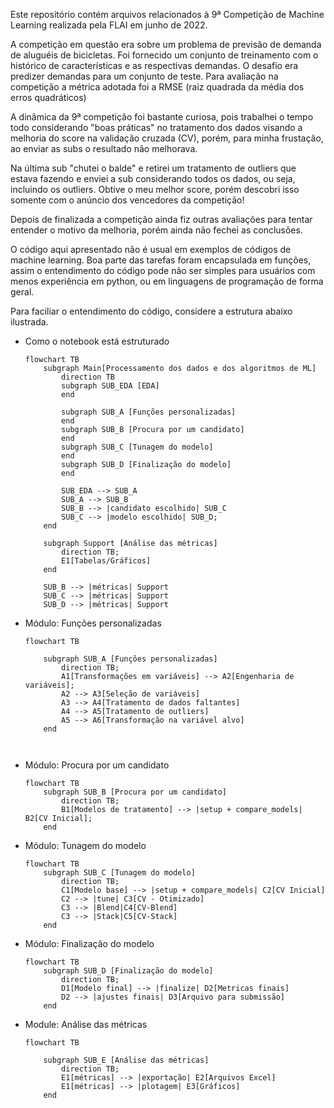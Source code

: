 Este repositório contém arquivos relacionados à 9ª Competição de Machine Learning realizada pela FLAI em junho de 2022.

A competição em questão era sobre um problema de previsão de demanda de aluguéis de bicicletas. Foi fornecido um conjunto de treinamento com o histórico de características e as respectivas demandas. O desafio era predizer demandas para um conjunto de teste. Para avaliação na competição a métrica adotada foi a RMSE (raiz quadrada da média dos erros quadráticos)


A dinâmica da 9ª competição foi bastante curiosa, pois trabalhei o tempo todo considerando "boas práticas" no tratamento dos dados visando a melhoria do score na validação cruzada (CV), porém, para minha frustação, ao enviar as subs o resultado não melhorava.

Na última sub "chutei o balde" e retirei um tratamento de outliers que estava fazendo e enviei a sub considerando todos os dados, ou seja, incluindo os outliers. Obtive o meu melhor score, porém descobri isso somente com o anúncio dos vencedores da competição!

Depois de finalizada a competição ainda fiz outras avaliações para tentar entender o motivo da melhoria, porém ainda não fechei as conclusões.

O código aqui apresentado não é usual em exemplos de códigos de machine learning. Boa parte das tarefas foram encapsulada em funções, assim o entendimento do código pode não ser simples para usuários com menos experiência em python, ou em linguagens de programação de forma geral.

Para faciliar o entendimento do código, considere a estrutura abaixo ilustrada.

- Como o notebook está estruturado
	```mermaid 
    flowchart TB
        subgraph Main[Processamento dos dados e dos algoritmos de ML]
            direction TB
			subgraph SUB_EDA [EDA]
			end            

			subgraph SUB_A [Funções personalizadas]
			end            
			subgraph SUB_B [Procura por um candidato]
			end
			subgraph SUB_C [Tunagem do modelo]
			end
            subgraph SUB_D [Finalização do modelo]
            end

            SUB_EDA --> SUB_A
			SUB_A --> SUB_B
            SUB_B --> |candidato escolhido| SUB_C
            SUB_C --> |modelo escolhido| SUB_D;
        end

        subgraph Support [Análise das métricas]
            direction TB;          
            E1[Tabelas/Gráficos]
        end

		SUB_B --> |métricas| Support
		SUB_C --> |métricas| Support
		SUB_D --> |métricas| Support
	```


- Módulo: Funções personalizadas
	```mermaid 
    flowchart TB

		subgraph SUB_A [Funções personalizadas]
			direction TB;
			A1[Transformações em variáveis] --> A2[Engenharia de variáveis];
			A2 --> A3[Seleção de variáveis]			
			A3 --> A4[Tratamento de dados faltantes]
			A4 --> A5[Tratamento de outliers]			
			A5 --> A6[Transformação na variável alvo]
		end            
			
			
- Módulo: Procura por um candidato
	```mermaid 
    flowchart TB
		subgraph SUB_B [Procura por um candidato]
			direction TB;
			B1[Modelos de tratamento] --> |setup + compare_models| B2[CV Inicial];
		end

- Módulo: Tunagem do modelo
	```mermaid 
    flowchart TB
		subgraph SUB_C [Tunagem do modelo]
			direction TB;          
			C1[Modelo base] --> |setup + compare_models| C2[CV Inicial]
			C2 --> |tune| C3[CV - Otimizado]
			C3 --> |Blend|C4[CV-Blend]
			C3 --> |Stack|C5[CV-Stack]
		end

- Módulo: Finalização do modelo
	```mermaid 
    flowchart TB
		subgraph SUB_D [Finalização do modelo]
			direction TB;          
			D1[Modelo final] --> |finalize| D2[Metricas finais]
			D2 --> |ajustes finais| D3[Arquivo para submissão]
		end

- Module: Análise das métricas
	```mermaid 
    flowchart TB

        subgraph SUB_E [Análise das métricas]
            direction TB;          
            E1[métricas] --> |exportação| E2[Arquivos Excel]
            E1[métricas] --> |plotagem| E3[Gráficos]
        end
